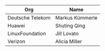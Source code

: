 | Org                    | Name                                                |
| -----------------------| ----------------------------------------------------|
| Deutsche Telekom | Markus Kümmerle |
| Huawei | Shuting Qing |
| LinuxFoundation | Jill Lovato |
| Verizon | Alicia Miller |

